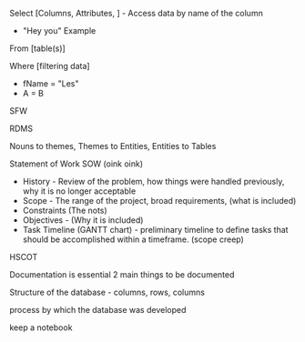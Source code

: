 Select [Columns, Attributes, ] - Access data by name of the column 
- "Hey you" Example

From [table(s)]

Where  [filtering data]
- fName = "Les"
- A = B 

SFW 


RDMS

Nouns to themes, Themes to Entities, Entities to Tables

Statement of Work SOW (oink oink)
- History - Review of the problem, how things were handled previously, why it is no longer acceptable
- Scope - The range of the project, broad requirements,  (what is included)
- Constraints (The nots)
- Objectives - (Why it is included) 
- Task Timeline (GANTT chart) - preliminary timeline to define tasks that should be accomplished within a timeframe. (scope creep)

HSCOT

Documentation is essential 
2 main things to be documented 

Structure of the database - columns, rows, columns

process by which the database was developed

keep a notebook 

